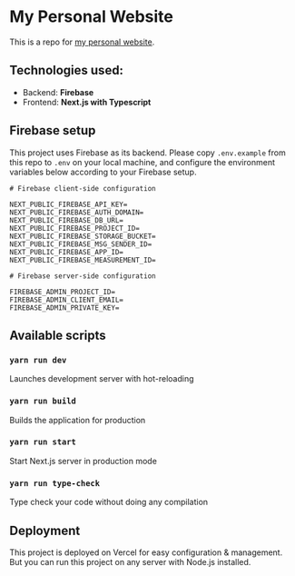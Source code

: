 # My Personal Website

This is a repo for [my personal website](https://purema.xyz).

## Technologies used:

- Backend: **Firebase**
- Frontend: **Next.js with Typescript**

## Firebase setup

This project uses Firebase as its backend. Please copy `.env.example` from this repo to `.env` on your local machine, and configure the environment variables below according to your Firebase setup.

```
# Firebase client-side configuration

NEXT_PUBLIC_FIREBASE_API_KEY=
NEXT_PUBLIC_FIREBASE_AUTH_DOMAIN=
NEXT_PUBLIC_FIREBASE_DB_URL=
NEXT_PUBLIC_FIREBASE_PROJECT_ID=
NEXT_PUBLIC_FIREBASE_STORAGE_BUCKET=
NEXT_PUBLIC_FIREBASE_MSG_SENDER_ID=
NEXT_PUBLIC_FIREBASE_APP_ID=
NEXT_PUBLIC_FIREBASE_MEASUREMENT_ID=

# Firebase server-side configuration

FIREBASE_ADMIN_PROJECT_ID=
FIREBASE_ADMIN_CLIENT_EMAIL=
FIREBASE_ADMIN_PRIVATE_KEY=
```

## Available scripts

### `yarn run dev`

Launches development server with hot-reloading

### `yarn run build`

Builds the application for production

### `yarn run start`

Start Next.js server in production mode

### `yarn run type-check`

Type check your code without doing any compilation

## Deployment

This project is deployed on Vercel for easy configuration & management. But you can run this project on any server with Node.js installed.
